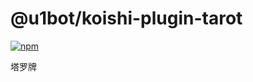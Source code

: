 # @u1bot/koishi-plugin-tarot

[![npm](https://img.shields.io/npm/v/@u1bot/koishi-plugin-tarot?style=flat-square)](https://www.npmjs.com/package/@u1bot/koishi-plugin-tarot)

塔罗牌
